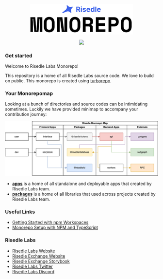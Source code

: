 <p align="center">
  <img width="340" alt="Risedle Labs Monorepo logo" src="./risedle-monorepo.png">
</p>

<p align="center">
  <a aria-label="Risedle Website" href="https://risedle.com">
    <img src="https://badgen.net/badge/icon/Made%20By%20Risedle%20Labs?label&color=black&labelColor=black">
  </a>
</p>

### Get started

Welcome to Risedle Labs Monorepo!

This repository is a home of all Risedle Labs source code. We love to build on
public. This monorepo is created using [turborepo](https://turborepo.org/).

### Your Monorepomap

Looking at a bunch of directories and source codes can be intimidating
sometimes. Luckily we have provided minimap to accompany your contribution
journey:

![Risedle Labs Monorepomap](./map.png)

-   **[apps](./apps)** is a home of all standalone and deployable apps that
    created by Risedle Labs team.
-   **[packages](./packages)** is a home of all libraries that used across
    projects created by Risedle Labs team.

### Useful Links

-   [Getting Started with npm Workspaces](https://ruanmartinelli.com/posts/npm-7-workspaces-1)
-   [Monorepo Setup with NPM and TypeScript](https://javascript.plainenglish.io/monorepo-setup-with-npm-and-typescript-90b329ba7275)

### Risedle Labs

-   [Risedle Labs Website](https://risedle.com)
-   [Risedle Exchange Website](https://risedle.exchange)
-   [Risedle Exchange Storybook](https://storybook.risedle.exchange)
-   [Risedle Labs Twitter](https://twitter.com/risedle)
-   [Risedle Labs Discord](https://discord.com/invite/YCSCd97SXj)
